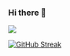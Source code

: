 ### Hi there 👋
![](https://komarev.com/ghpvc/?username=Atomic-C&color=red)

[![GitHub Streak](https://github-readme-streak-stats.herokuapp.com/?user=DenverCoder1)](https://git.io/streak-stats)

<!--
**Atomic-C/Atomic-C** is a ✨ _special_ ✨ repository because its `README.md` (this file) appears on your GitHub profile.

Here are some ideas to get you started:

- 🔭 I’m currently working on ...
- 🌱 I’m currently learning ...
- 👯 I’m looking to collaborate on ...
- 🤔 I’m looking for help with ...
- 💬 Ask me about ...
- 📫 How to reach me: ...
- 😄 Pronouns: ...
- ⚡ Fun fact: ...
-->
